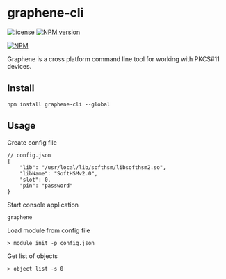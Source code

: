 # graphene-cli
[![license](https://img.shields.io/badge/license-MIT-green.svg?style=flat)](https://raw.githubusercontent.com/PeculiarVentures/graphene-cli/master/LICENSE)
[![NPM version](https://badge.fury.io/js/graphene-cli.svg)](http://badge.fury.io/graphene-cli)

[![NPM](https://nodei.co/npm-dl/graphene-cli.png?months=2&height=2)](https://nodei.co/npm/graphene-cli/)

Graphene is a cross platform command line tool for working with PKCS#11 devices. 

## Install

```
npm install graphene-cli --global
```

## Usage

Create config file
```
// config.json
{
    "lib": "/usr/local/lib/softhsm/libsofthsm2.so",
    "libName": "SoftHSMv2.0",
    "slot": 0,
    "pin": "password"
}
```

Start console application
```
graphene
```

Load module from config file
```
> module init -p config.json
```

Get list of objects
```
> object list -s 0 
```
